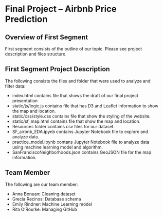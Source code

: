 # Final Project – Airbnb Price Prediction

## Overview of First Segment 
First segment consists of the outline of our topic. Please see project description and files structure.

## First Segment Project Description
The following consists the files and folder that were used to analyze and filter data:
* index.html contains file that shows the draft of our final project presentation
* static/js/logic.js contains file that has D3 and Leaflet information to show the map and location.
* static/css/style.css contains file that show the styling of the website.
* static/sf_map.html contains file that show the map and location.
* Resources folder contains csv files for our dataset.
* SF_airbnb_EDA.ipynb contains Jupyter Notebook file to explore and analyze data.
* practice_model.ipynb contans Jupyter Notebook file to analyze data using machine learning model and algorithm.
* SanFranciscoNeighborhoods.json contains GeoJSON file for the map information.

## Team Member
The following are our team member:
* Anna Bonuan: Cleaning dataset
* Grecia Recinos: Database schema
* Emily Rindner: Machine Learning model 
* Rita O’Rourke: Managing GitHub
